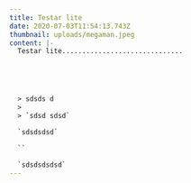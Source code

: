 ```yaml
---
title: Testar lite
date: 2020-07-03T11:54:13.743Z
thumbnail: uploads/megaman.jpeg
content: |-
  Testar lite..............................





  > sdsds d
  >
  > `sdsd sdsd`

  `sdsdsdsd`

  ``

  `sdsdsdsdsd`
---
```

